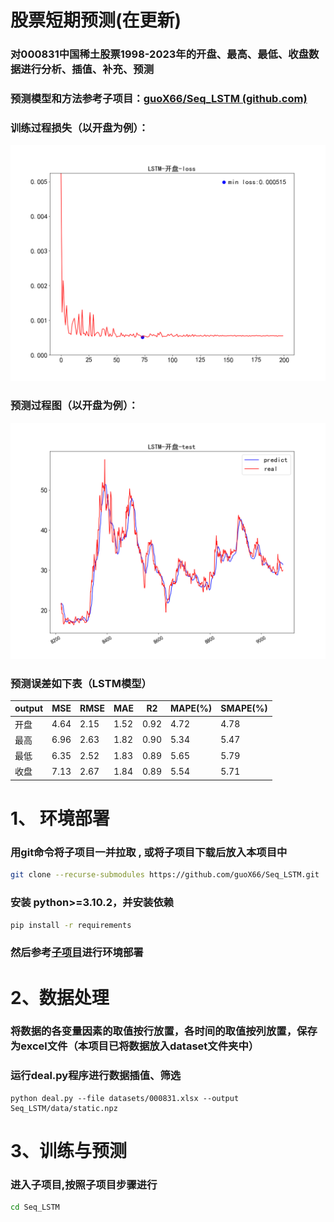 # 股票短期预测(在更新)

### 对000831中国稀土股票1998-2023年的开盘、最高、最低、收盘数据进行分析、插值、补充、预测

### 预测模型和方法参考子项目：[guoX66/Seq_LSTM (github.com)](https://github.com/guoX66/Seq_LSTM)

### 训练过程损失（以开盘为例）：

![image](https://github.com/guoX66/Stock_Prediction/blob/main/assets/model-LSTM-%E5%BC%80%E7%9B%98-loss.png)

### 预测过程图（以开盘为例）：

![image](https://github.com/guoX66/Stock_Prediction/blob/main/assets/LSTM-%E5%BC%80%E7%9B%98-test.png)





### 预测误差如下表（LSTM模型）

| output | MSE  | RMSE | MAE  | R2   | MAPE(%) | SMAPE(%) |
|:------ | ---- | ---- | ---- | ---- | ------- | -------- |
| 开盘     | 4.64 | 2.15 | 1.52 | 0.92 | 4.72    | 4.78     |
| 最高     | 6.96 | 2.63 | 1.82 | 0.90 | 5.34    | 5.47     |
| 最低     | 6.35 | 2.52 | 1.83 | 0.89 | 5.65    | 5.79     |
| 收盘     | 7.13 | 2.67 | 1.84 | 0.89 | 5.54    | 5.71     |



# 1、 环境部署

### 用git命令将子项目一并拉取 ,  或将子项目下载后放入本项目中

```bash
git clone --recurse-submodules https://github.com/guoX66/Seq_LSTM.git
```

### 安装 python>=3.10.2，并安装依赖

```bash
pip install -r requirements
```

### 然后参考[子项目](https://github.com/guoX66/Seq_LSTM)进行环境部署



# 2、数据处理

### 将数据的各变量因素的取值按行放置，各时间的取值按列放置，保存为excel文件（本项目已将数据放入dataset文件夹中）

### 运行deal.py程序进行数据插值、筛选

```
python deal.py --file datasets/000831.xlsx --output Seq_LSTM/data/static.npz
```

# 3、训练与预测

### 进入子项目,按照子项目步骤进行

```bash
cd Seq_LSTM
```
